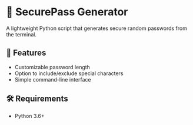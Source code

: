 # 🔐 SecurePass Generator

A lightweight Python script that generates secure random passwords from the terminal.

## 🚀 Features
- Customizable password length
- Option to include/exclude special characters
- Simple command-line interface

## 🛠 Requirements
- Python 3.6+
